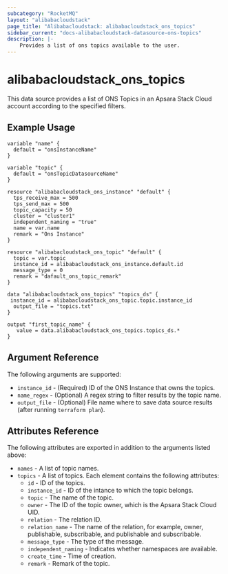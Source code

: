 ```yaml
---
subcategory: "RocketMQ"
layout: "alibabacloudstack"
page_title: "Alibabacloudstack: alibabacloudstack_ons_topics"
sidebar_current: "docs-alibabacloudstack-datasource-ons-topics"
description: |-
    Provides a list of ons topics available to the user.
---
```


# alibabacloudstack\_ons\_topics

This data source provides a list of ONS Topics in an Apsara Stack Cloud account according to the specified filters.



## Example Usage

```
variable "name" {
  default = "onsInstanceName"
}

variable "topic" {
  default = "onsTopicDatasourceName"
}

resource "alibabacloudstack_ons_instance" "default" {
  tps_receive_max = 500
  tps_send_max = 500
  topic_capacity = 50
  cluster = "cluster1"
  independent_naming = "true"
  name = var.name
  remark = "Ons Instance"
}

resource "alibabacloudstack_ons_topic" "default" {
  topic = var.topic
  instance_id = alibabacloudstack_ons_instance.default.id
  message_type = 0
  remark = "dafault_ons_topic_remark"
}

data "alibabacloudstack_ons_topics" "topics_ds" {
 instance_id = alibabacloudstack_ons_topic.topic.instance_id
  output_file = "topics.txt"
}

output "first_topic_name" {
   value = data.alibabacloudstack_ons_topics.topics_ds.*
}

```

## Argument Reference

The following arguments are supported:

* `instance_id` - (Required) ID of the ONS Instance that owns the topics.
* `name_regex` - (Optional) A regex string to filter results by the topic name. 
* `output_file` - (Optional) File name where to save data source results (after running `terraform plan`).

## Attributes Reference

The following attributes are exported in addition to the arguments listed above:

* `names` - A list of topic names.
* `topics` - A list of topics. Each element contains the following attributes:
  * `id` - ID of the topics.
  * `instance_id` - ID of the intance to which the topic belongs.
  * `topic` - The name of the topic.
  * `owner` - The ID of the topic owner, which is the Apsara Stack Cloud UID.
  * `relation` - The relation ID. 
  * `relation_name` - The name of the relation, for example, owner, publishable, subscribable, and publishable and subscribable.
  * `message_type` - The type of the message.
  * `independent_naming` - Indicates whether namespaces are available. 
  * `create_time` - Time of creation.
  * `remark` - Remark of the topic.

